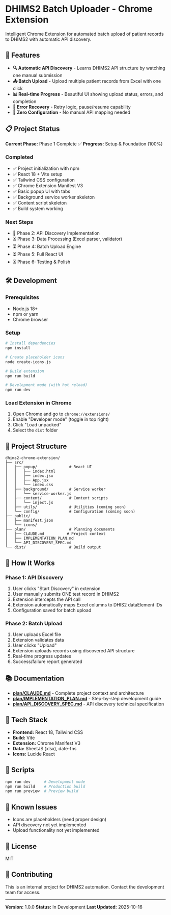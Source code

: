 # DHIMS2 Batch Uploader - Chrome Extension

Intelligent Chrome Extension for automated batch upload of patient records to DHIMS2 with automatic API discovery.

## 🚀 Features

- **🔍 Automatic API Discovery** - Learns DHIMS2 API structure by watching one manual submission
- **📤 Batch Upload** - Upload multiple patient records from Excel with one click
- **📊 Real-time Progress** - Beautiful UI showing upload status, errors, and completion
- **🔄 Error Recovery** - Retry logic, pause/resume capability
- **🎯 Zero Configuration** - No manual API mapping needed

## 📋 Project Status

**Current Phase:** Phase 1 Complete ✅
**Progress:** Setup & Foundation (100%)

### Completed
- ✅ Project initialization with npm
- ✅ React 18 + Vite setup
- ✅ Tailwind CSS configuration
- ✅ Chrome Extension Manifest V3
- ✅ Basic popup UI with tabs
- ✅ Background service worker skeleton
- ✅ Content script skeleton
- ✅ Build system working

### Next Steps
- 🔄 Phase 2: API Discovery Implementation
- ⏳ Phase 3: Data Processing (Excel parser, validator)
- ⏳ Phase 4: Batch Upload Engine
- ⏳ Phase 5: Full React UI
- ⏳ Phase 6: Testing & Polish

## 🛠️ Development

### Prerequisites
- Node.js 18+
- npm or yarn
- Chrome browser

### Setup

```bash
# Install dependencies
npm install

# Create placeholder icons
node create-icons.js

# Build extension
npm run build

# Development mode (with hot reload)
npm run dev
```

### Load Extension in Chrome

1. Open Chrome and go to `chrome://extensions/`
2. Enable "Developer mode" (toggle in top right)
3. Click "Load unpacked"
4. Select the `dist` folder

## 📁 Project Structure

```
dhims2-chrome-extension/
├── src/
│   ├── popup/              # React UI
│   │   ├── index.html
│   │   ├── index.jsx
│   │   ├── App.jsx
│   │   └── index.css
│   ├── background/         # Service worker
│   │   └── service-worker.js
│   ├── content/            # Content scripts
│   │   └── inject.js
│   ├── utils/              # Utilities (coming soon)
│   └── config/             # Configuration (coming soon)
├── public/
│   ├── manifest.json
│   └── icons/
├── plan/                   # Planning documents
│   ├── CLAUDE.md          # Project context
│   ├── IMPLEMENTATION_PLAN.md
│   └── API_DISCOVERY_SPEC.md
└── dist/                   # Build output
```

## 🎯 How It Works

### Phase 1: API Discovery
1. User clicks "Start Discovery" in extension
2. User manually submits ONE test record in DHIMS2
3. Extension intercepts the API call
4. Extension automatically maps Excel columns to DHIS2 dataElement IDs
5. Configuration saved for batch upload

### Phase 2: Batch Upload
1. User uploads Excel file
2. Extension validates data
3. User clicks "Upload"
4. Extension uploads records using discovered API structure
5. Real-time progress updates
6. Success/failure report generated

## 📚 Documentation

- **[plan/CLAUDE.md](plan/CLAUDE.md)** - Complete project context and architecture
- **[plan/IMPLEMENTATION_PLAN.md](plan/IMPLEMENTATION_PLAN.md)** - Step-by-step development guide
- **[plan/API_DISCOVERY_SPEC.md](plan/API_DISCOVERY_SPEC.md)** - API discovery technical specification

## 🔧 Tech Stack

- **Frontend:** React 18, Tailwind CSS
- **Build:** Vite
- **Extension:** Chrome Manifest V3
- **Data:** SheetJS (xlsx), date-fns
- **Icons:** Lucide React

## 📝 Scripts

```bash
npm run dev      # Development mode
npm run build    # Production build
npm run preview  # Preview build
```

## 🐛 Known Issues

- Icons are placeholders (need proper design)
- API discovery not yet implemented
- Upload functionality not yet implemented

## 📄 License

MIT

## 👥 Contributing

This is an internal project for DHIMS2 automation. Contact the development team for access.

---

**Version:** 1.0.0
**Status:** In Development
**Last Updated:** 2025-10-16
